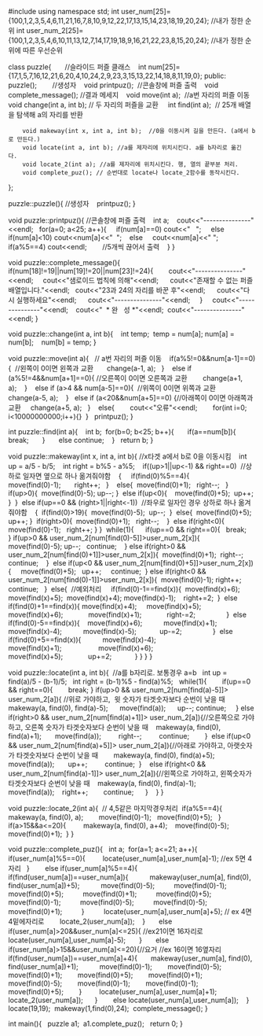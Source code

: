 #include <iostream>
using namespace std;
int user_num[25]={100,1,2,3,5,4,6,11,21,16,7,8,10,9,12,22,17,13,15,14,23,18,19,20,24}; //내가 정한 순위
int user_num_2[25]={100,1,2,3,5,4,6,10,11,13,12,7,14,17,19,18,9,16,21,22,23,8,15,20,24}; //내가 정한 순위에 따른 우선순위

class puzzle{       //슬라이드 퍼즐 클래스    
		int num[25]={17,1,5,7,16,12,21,6,20,4,10,24,2,9,23,3,15,13,22,14,18,8,11,19,0};
		public:		
		puzzle();        //생성자    
		void printpuz();  //콘솔창에 퍼즐 출력    
		void complete_message(); //결과 메세지    
		void move(int a);  //a번 자리의 퍼즐 이동    
		void change(int a, int b); // 두 자리의 퍼즐을 교환
    int find(int a);  // 25개 배열을 탐색해 a의 자리를 반환  
		
		void makeway(int x, int a, int b);  //0을 이동시켜 길을 만든다. (a에서 b로 만든다.)    
		void locate(int a, int b); //a를 제자리에 위치시킨다. a를 b자리로 옮긴다.    
		void locate_2(int a); //a를 제자리에 위치시킨다. 행, 열의 끝부분 처리.    
		void complete_puz(); // 순번대로 locate나 locate_2함수를 동작시킨다.
};

puzzle::puzzle(){ //생성자   
		printpuz();
}

void puzzle::printpuz(){  //콘솔창에 퍼즐 출력    
		int a;   
		cout<<"---------------"<<endl;  
		for(a=0; a<25; a++){    
				if(num[a]==0) cout<<"   ";    
				else if(num[a]<10) cout<<num[a]<<"  ";   
				else     cout<<num[a]<<" ";    
				if(a%5==4) cout<<endl;        //5개씩 끊어서 출력    
		}
}

void puzzle::complete_message(){    
		if(num[18]!=19||num[19]!=20||num[23]!=24){       
				cout<<"---------------"<<endl;    
				cout<<"샘로이드 법칙에 의해"<<endl;     
				cout<<"존재할 수 없는 퍼즐 배열입니다."<<endl;  
				cout<<"23과 24의 자리를 바꾼 후"<<endl;     
				cout<<"다시 실행하세요"<<endl;     
				cout<<"---------------"<<endl;
    }
    cout<<"---------------"<<endl;    
		cout<<"  * 완   성 *"<<endl; 
		cout<<"---------------"<<endl;
}

void puzzle::change(int a, int b){    
		int temp; 
		temp = num[a];
		num[a] = num[b];   
		num[b] = temp;
}

void puzzle::move(int a){   // a번 자리의 퍼즐 이동   
		if(a%5!=0&&num[a-1]==0){  //왼쪽이 0이면 왼쪽과 교환      
				change(a-1, a);  
		}   
		else if (a%5!=4&&num[a+1]==0){ //오른쪽이 0이면 오른쪽과 교환        
				change(a+1, a);   
		}   
		else if (a>4 && num[a-5]==0){  //위쪽이 0이면 위쪽과 교환   
				change(a-5, a);   
		}  
		else if (a<20&&num[a+5]==0) {//아래쪽이 0이면 아래쪽과 교환    
				change(a+5, a);  
		}    
		else{       
				cout<<"오류"<<endl;       
				for(int i=0; i<10000000000;i++){} 
		}  
		printpuz();
}

int puzzle::find(int a){   
		int b; 
		for(b=0; b<25; b++){      
				if(a==num[b]){       
						break;      
				}      
				else continue;   
		}  
		return b;
}

void puzzle::makeway(int x, int a, int b){ //x타겟 a에서 b로 0을 이동시킴    
		int up = a/5 - b/5;    
		int right = b%5 - a%5;    
		if((up>1||up<-1) && right==0)  //상하로 일자면 옆으로 하나 옮겨줘야함   
		{    
				if(find(0)%5==4){       
						move(find(0)-1);      
						right++;  
				}   
				else{ 
						move(find(0)+1);  
						right--;  
				}   
				if(up>0){ 
						move(find(0)-5);
						up--;
				} 
				else if(up<0){   
						move(find(0)+5); 
						up++;
				} 
		} 
		else if(up==0 && (right>1||right<-1))  //좌우로 일자인 경우 상하로 하나 옮겨줘야함    
		{ 
				if(find(0)>19){ 
						move(find(0)-5); 
						up--; 
				} 
				else{ 
						move(find(0)+5);  
						up++;
				} 
				if(right>0){ 
						move(find(0)+1);  
						right--;   
				} 
				else if(right<0){
						move(find(0)-1);  
						right++;
				}
		} 
		while(1){     
				if(up==0 && right==0){  
						break;   
				}
				if(up>0 && user_num_2[num[find(0)-5]]>user_num_2[x]){      
						move(find(0)-5);
						up--;  
						continue;   
				}
				else if(right>0 && user_num_2[num[find(0)+1]]>user_num_2[x]){ 
						move(find(0)+1); 
						right--;    
						continue;   
				} 
				else if(up<0 && user_num_2[num[find(0)+5]]>user_num_2[x]){    
						move(find(0)+5);  
						up++;    
						continue; 
				}
				else if(right<0 && user_num_2[num[find(0)-1]]>user_num_2[x]){ 
						move(find(0)-1);
						right++;   
						continue;  
				} 
				else{  //예외처리    
						if(find(0)-1==find(x)){ 
								move(find(x)+6);
								move(find(x)+5); 
								move(find(x)+4);
								move(find(x)-1);   
								right+=2; 
						} 
						else if(find(0)+1==find(x)){
								move(find(x)+4);    
								move(find(x)+5);    
								move(find(x)+6);            
								move(find(x)+1);            
								right-=2;               
						} 
						else if(find(0)-5==find(x)){   
								move(find(x)+6);          
								move(find(x)+1);           
								move(find(x)-4);          
								move(find(x)-5);           
								up-=2;                
						} 
						else if(find(0)+5==find(x)){          
								move(find(x)-4);                  
								move(find(x)+1);                  
								move(find(x)+6);                  
								move(find(x)+5);            
								up+=2;           
						}
				}
		}
}

void puzzle::locate(int a, int b){  //a를 b자리로. 보통경우 a=b  
		int up = find(a)/5 - (b-1)/5;  
		int right = (b-1)%5 - find(a)%5;  
		while(1){        
				if(up==0 && right==0){       
						break;
				}
				if(up>0 && user_num_2[num[find(a)-5]]> user_num_2[a]){ //위로 가야하고,  윗 숫자가 타겟숫자보다 순번이 낮을 때     
						makeway(a, find(0), find(a)-5);     
						move(find(a));     
						up--;
						continue;    
				}
				else if(right>0 && user_num_2[num[find(a)+1]]> user_num_2[a]){//오른쪽으로 가야하고, 오른쪽 숫자가 타겟숫자보다 순번이 낮을 때   
						makeway(a, find(0), find(a)+1);      
						move(find(a));        
						right--;        
						continue;        
				} 
				else if(up<0 && user_num_2[num[find(a)+5]]> user_num_2[a]){//아래로 가야하고, 아랫숫자가 타겟숫자보다 순번이 낮을 때       
						makeway(a, find(0), find(a)+5);    
						move(find(a));      
						up++;        
						continue; 
				}   
				else if(right<0 && user_num_2[num[find(a)-1]]> user_num_2[a]){//왼쪽으로 가야하고, 왼쪽숫자가 타겟숫자보다 순번이 낮을 때   
						makeway(a, find(0), find(a)-1);      
						move(find(a));   
						right++;       
						continue;     
				}   
		}
}

void puzzle::locate_2(int a){  // 4,5같은 마지막경우처리 
		if(a%5==4){    
				makeway(a, find(0), a);       
				move(find(0)-1);  
				move(find(0)+5);  
		}   
		if(a>15&&a<=20){
        makeway(a, find(0), a+4);   
				move(find(0)-5);    
				move(find(0)+1); 
		}
}

void puzzle::complete_puz(){  
		int a; 
		for(a=1; a<=21; a++){    
				if(user_num[a]%5==0){        
						locate(user_num[a],user_num[a]-1); //ex 5면 4자리  
				}       
				else if(user_num[a]%5==4){      
						if(find(user_num[a])==user_num[a]){          
								makeway(user_num[a], find(0), find(user_num[a])+5);          
								move(find(0)-5);         
								move(find(0)-1);         
								move(find(0)+5);         
								move(find(0)+1);         
								move(find(0)+5);         
								move(find(0)-1);         
								move(find(0)-5);         
								move(find(0)-5);         
								move(find(0)+1);         
						}         
						locate(user_num[a],user_num[a]+5); // ex 4면 4밑에자리로       
						locate_2(user_num[a]);   
				}      
				else if(user_num[a]>20&&user_num[a]<=25){ //ex21이면 16자리로    
						locate(user_num[a],user_num[a]-5);      
				}      
				else if(user_num[a]>15&&user_num[a]<=20){//요거 //ex 16이면 16옆자리
            if(find(user_num[a])==user_num[a]+4){      
								makeway(user_num[a], find(0), find(user_num[a])+1);          
								move(find(0)-1);       
								move(find(0)-5);       
								move(find(0)+1);       
								move(find(0)+5);       
								move(find(0)+1);       
								move(find(0)-5);       
								move(find(0)-1);       
								move(find(0)-1);       
								move(find(0)+5);       
						}        
						locate(user_num[a],user_num[a]+1);        
						locate_2(user_num[a]);     
				}       
				else locate(user_num[a],user_num[a]);   
		}  
		locate(19,19); 
		makeway(1,find(0),24); 
		complete_message();
}

int main(){  
		puzzle a1; 
		a1.complete_puz();  
		return 0;
}

